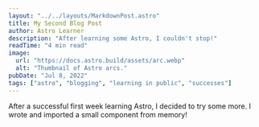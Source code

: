 ```yaml
---
layout: "../../layouts/MarkdownPost.astro"
title: My Second Blog Post
author: Astro Learner
description: "After learning some Astro, I couldn't stop!"
readTime: "4 min read"
image:
  url: "https://docs.astro.build/assets/arc.webp"
  alt: "Thumbnail of Astro arcs."
pubDate: "Jul 8, 2022"
tags: ["astro", "blogging", "learning in public", "successes"]
---
```


After a successful first week learning Astro, I decided to try some more. I wrote and imported a small component from memory!
